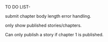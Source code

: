 TO DO LIST-

submit chapter body length error handling.

only show published stories/chapters.


Can only publish a story if chapter 1 is published.
